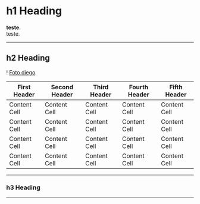 # **h1 Heading**
**teste.**  
teste.
___
## h2 Heading

! [Foto diego](image002.jpg)  

| First Header  | Second Header | Third Header  | Fourth Header | Fifth Header |
| ------------- | ------------- | ------------- | ------------- | ------------- |
| Content Cell  | Content Cell  |Content Cell   | Content Cell  | Content Cell  |
| Content Cell  | Content Cell  |Content Cell   | Content Cell  | Content Cell  |
| Content Cell  | Content Cell  |Content Cell   | Content Cell  | Content Cell  |
| Content Cell  | Content Cell  |Content Cell   | Content Cell  | Content Cell  |

___
### h3 Heading
___
